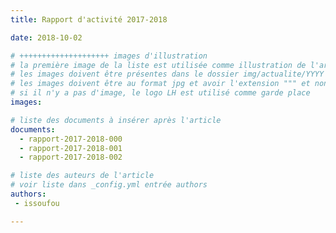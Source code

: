 ```yaml
---
title: Rapport d'activité 2017-2018

date: 2018-10-02

# ++++++++++++++++++++ images d'illustration
# la première image de la liste est utilisée comme illustration de l'article dans les pages de listing.
# les images doivent être présentes dans le dossier img/actualite/YYYY où YYYY représente l'année (ex : 2009 )
# les images doivent être au format jpg et avoir l'extension """ et non pas ".jpeg" ou ".JPEG"
# si il n'y a pas d'image, le logo LH est utilisé comme garde place
images:

# liste des documents à insérer après l'article
documents:
  - rapport-2017-2018-000
  - rapport-2017-2018-001
  - rapport-2017-2018-002

# liste des auteurs de l'article
# voir liste dans _config.yml entrée authors
authors:
 - issoufou

---
```


